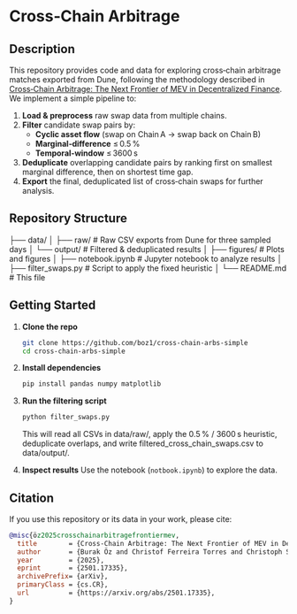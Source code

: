 # Cross‑Chain Arbitrage

## Description

This repository provides code and data for exploring cross‑chain arbitrage matches exported from Dune, following the methodology described in [Cross‑Chain Arbitrage: The Next Frontier of MEV in Decentralized Finance](https://arxiv.org/abs/2501.17335). We implement a simple pipeline to:

1. **Load & preprocess** raw swap data from multiple chains.
2. **Filter** candidate swap pairs by:
   - **Cyclic asset flow** (swap on Chain A → swap back on Chain B)
   - **Marginal‑difference** ≤ 0.5 %
   - **Temporal‑window** ≤ 3600 s
3. **Deduplicate** overlapping candidate pairs by ranking first on smallest marginal difference, then on shortest time gap.
4. **Export** the final, deduplicated list of cross‑chain swaps for further analysis.

## Repository Structure

├── data/
│ ├── raw/ # Raw CSV exports from Dune for three sampled days
│ └── output/ # Filtered & deduplicated results
│
├── figures/ # Plots and figures
│
├── notebook.ipynb # Jupyter notebook to analyze results
│
├── filter_swaps.py # Script to apply the fixed heuristic
│
└── README.md # This file

## Getting Started

1. **Clone the repo**

   ```bash
   git clone https://github.com/boz1/cross-chain-arbs-simple
   cd cross-chain-arbs-simple
   ```

2. **Install dependencies**

   ```bash
   pip install pandas numpy matplotlib
   ```

3. **Run the filtering script**
   ```bash
   python filter_swaps.py
   ```
   This will read all CSVs in data/raw/, apply the 0.5 % / 3600 s heuristic, deduplicate overlaps, and write filtered_cross_chain_swaps.csv to data/output/.
4. **Inspect results**
   Use the notebook (`notbook.ipynb`) to explore the data.

## Citation

If you use this repository or its data in your work, please cite:

```bibtex
@misc{öz2025crosschainarbitragefrontiermev,
  title        = {Cross-Chain Arbitrage: The Next Frontier of MEV in Decentralized Finance},
  author       = {Burak Öz and Christof Ferreira Torres and Christoph Schlegel and Bruno Mazorra and Jonas Gebele and Filip Rezabek and Florian Matthes},
  year         = {2025},
  eprint       = {2501.17335},
  archivePrefix= {arXiv},
  primaryClass = {cs.CR},
  url          = {https://arxiv.org/abs/2501.17335},
}
```
